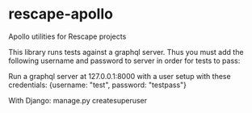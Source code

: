 # rescape-apollo

Apollo utilities for Rescape projects

This library runs tests against a graphql server. Thus you must add the following username and password to
server in order for tests to pass:

Run a graphql server at 127.0.0.1:8000 with a user setup with these credentials:
{username: "test", password: "testpass"}

With Django:
manage.py createsuperuser